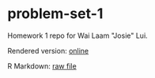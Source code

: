 # problem-set-1

Homework 1 repo for Wai Laam "Josie" Lui.

Rendered version: [online](https://luijosie.github.io/problem-set-1/josie-hw1.html)

R Markdown: [raw file](josie-hw1.Rmd)
